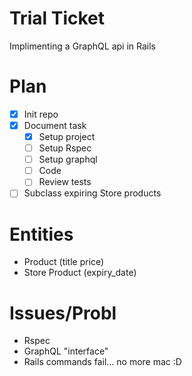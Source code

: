 
# Trial Ticket
Implimenting a GraphQL api in Rails

# Plan
- [x] Init repo
- [x] Document task
  - [x] Setup project
  - [ ] Setup Rspec
  - [ ] Setup graphql
  - [ ] Code
  - [ ] Review tests
- [ ] Subclass expiring Store products

# Entities
- Product (title price)
- Store Product (expiry_date)

# Issues/Probl
- Rspec
- GraphQL "interface"
- Rails commands fail... no more mac :D
